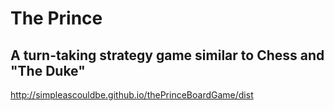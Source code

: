# The Prince
## A turn-taking strategy game similar to Chess and "The Duke"

http://simpleascouldbe.github.io/thePrinceBoardGame/dist